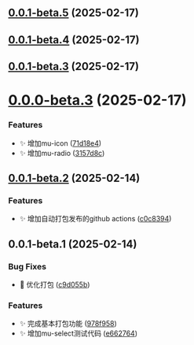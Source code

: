## [0.0.1-beta.5](https://github.com/MuyianKing/ui/compare/v0.0.1-beta.4...v0.0.1-beta.5) (2025-02-17)



## [0.0.1-beta.4](https://github.com/MuyianKing/ui/compare/v0.0.1-beta.3...v0.0.1-beta.4) (2025-02-17)



## [0.0.1-beta.3](https://github.com/MuyianKing/ui/compare/v0.0.0-beta.3...v0.0.1-beta.3) (2025-02-17)



# [0.0.0-beta.3](https://github.com/MuyianKing/ui/compare/v0.0.1-beta.2...v0.0.0-beta.3) (2025-02-17)


### Features

* :sparkles: 增加mu-icon ([71d18e4](https://github.com/MuyianKing/ui/commit/71d18e4458e227fdee7f40cdeecd0218d482db69))
* :sparkles: 增加mu-radio ([3157d8c](https://github.com/MuyianKing/ui/commit/3157d8ce0a0476e1199dd1cd86c4fe38ba0e3daf))



## [0.0.1-beta.2](https://github.com/MuyianKing/ui/compare/v0.0.1-beta.1...v0.0.1-beta.2) (2025-02-14)


### Features

* :sparkles: 增加自动打包发布的github actions ([c0c8394](https://github.com/MuyianKing/ui/commit/c0c8394c085aafb389db614d95b2d4ce94336c15))



## 0.0.1-beta.1 (2025-02-14)


### Bug Fixes

* :bug: 优化打包 ([c9d055b](https://github.com/MuyianKing/mu-table/commit/c9d055bdcdae4c441ada5515c8121bc6edb8ae9f))


### Features

* :sparkles: 完成基本打包功能 ([978f958](https://github.com/MuyianKing/mu-table/commit/978f958a910790eac4d6d6b73e7c922b133a4bb7))
* :sparkles: 增加mu-select测试代码 ([e662764](https://github.com/MuyianKing/mu-table/commit/e662764b82aa01d4b2e674d42dac7e0320cf2e5b))



